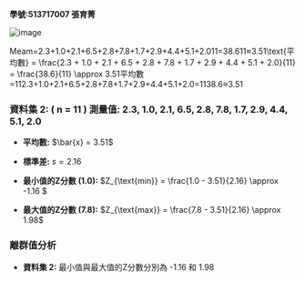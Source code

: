 **學號:513717007 張育菁**

![image](https://github.com/user-attachments/assets/0858302c-c0f0-4442-8c24-9c165642ae31)



Meam=2.3+1.0+2.1+6.5+2.8+7.8+1.7+2.9+4.4+5.1+2.011=38.611≈3.51\text{平均數} = \frac{2.3 + 1.0 + 2.1 + 6.5 + 2.8 + 7.8 + 1.7 + 2.9 + 4.4 + 5.1 + 2.0}{11} = \frac{38.6}{11} \approx 3.51平均數=112.3+1.0+2.1+6.5+2.8+7.8+1.7+2.9+4.4+5.1+2.0​=1138.6​≈3.51

### 資料集 2: \( n = 11 \) 測量值: 2.3, 1.0, 2.1, 6.5, 2.8, 7.8, 1.7, 2.9, 4.4, 5.1, 2.0

- **平均數:** 
$\bar{x} = 3.51\$

- **標準差:** 
 $s = 2.16$

- **最小值的Z分數 (1.0):** 
  $Z_{\text{min}} = \frac{1.0 - 3.51}{2.16} \approx -1.16  $

- **最大值的Z分數 (7.8):** 
  $Z_{\text{max}} = \frac{7.8 - 3.51}{2.16} \approx 1.98$

### 離群值分析
  - **資料集 2:** 最小值與最大值的Z分數分別為 -1.16 和 1.98


